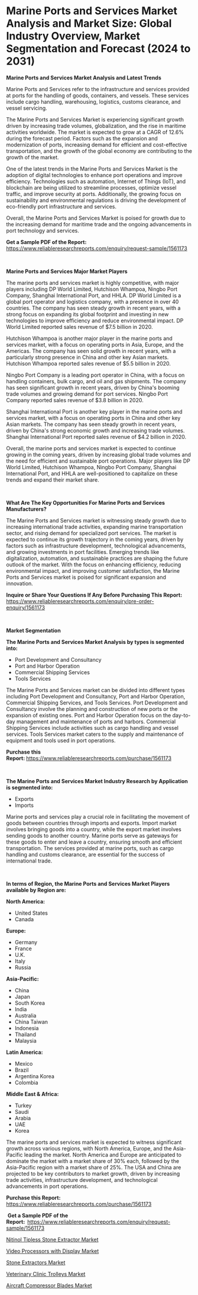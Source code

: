 <p><h1>Marine Ports and Services Market Analysis and Market Size: Global Industry Overview, Market Segmentation and Forecast (2024 to 2031)</h1></p><p><strong>Marine Ports and Services Market Analysis and Latest Trends</strong></p>
<p><p>Marine Ports and Services refer to the infrastructure and services provided at ports for the handling of goods, containers, and vessels. These services include cargo handling, warehousing, logistics, customs clearance, and vessel servicing.</p><p>The Marine Ports and Services Market is experiencing significant growth driven by increasing trade volumes, globalization, and the rise in maritime activities worldwide. The market is expected to grow at a CAGR of 12.6% during the forecast period. Factors such as the expansion and modernization of ports, increasing demand for efficient and cost-effective transportation, and the growth of the global economy are contributing to the growth of the market.</p><p>One of the latest trends in the Marine Ports and Services Market is the adoption of digital technologies to enhance port operations and improve efficiency. Technologies such as automation, Internet of Things (IoT), and blockchain are being utilized to streamline processes, optimize vessel traffic, and improve security at ports. Additionally, the growing focus on sustainability and environmental regulations is driving the development of eco-friendly port infrastructure and services.</p><p>Overall, the Marine Ports and Services Market is poised for growth due to the increasing demand for maritime trade and the ongoing advancements in port technology and services.</p></p>
<p><strong>Get a Sample PDF of the Report:&nbsp;</strong> <a href="https://www.reliableresearchreports.com/enquiry/request-sample/1561173">https://www.reliableresearchreports.com/enquiry/request-sample/1561173</a></p>
<p>&nbsp;</p>
<p><strong>Marine Ports and Services Major Market Players</strong></p>
<p><p>The marine ports and services market is highly competitive, with major players including DP World Limited, Hutchison Whampoa, Ningbo Port Company, Shanghai International Port, and HHLA. DP World Limited is a global port operator and logistics company, with a presence in over 40 countries. The company has seen steady growth in recent years, with a strong focus on expanding its global footprint and investing in new technologies to improve efficiency and reduce environmental impact. DP World Limited reported sales revenue of $7.5 billion in 2020.</p><p>Hutchison Whampoa is another major player in the marine ports and services market, with a focus on operating ports in Asia, Europe, and the Americas. The company has seen solid growth in recent years, with a particularly strong presence in China and other key Asian markets. Hutchison Whampoa reported sales revenue of $5.5 billion in 2020.</p><p>Ningbo Port Company is a leading port operator in China, with a focus on handling containers, bulk cargo, and oil and gas shipments. The company has seen significant growth in recent years, driven by China's booming trade volumes and growing demand for port services. Ningbo Port Company reported sales revenue of $3.8 billion in 2020.</p><p>Shanghai International Port is another key player in the marine ports and services market, with a focus on operating ports in China and other key Asian markets. The company has seen steady growth in recent years, driven by China's strong economic growth and increasing trade volumes. Shanghai International Port reported sales revenue of $4.2 billion in 2020.</p><p>Overall, the marine ports and services market is expected to continue growing in the coming years, driven by increasing global trade volumes and the need for efficient and sustainable port operations. Major players like DP World Limited, Hutchison Whampoa, Ningbo Port Company, Shanghai International Port, and HHLA are well-positioned to capitalize on these trends and expand their market share.</p></p>
<p>&nbsp;</p>
<p><strong>What Are The Key Opportunities For Marine Ports and Services Manufacturers?</strong></p>
<p><p>The Marine Ports and Services market is witnessing steady growth due to increasing international trade activities, expanding marine transportation sector, and rising demand for specialized port services. The market is expected to continue its growth trajectory in the coming years, driven by factors such as infrastructure development, technological advancements, and growing investments in port facilities. Emerging trends like digitalization, automation, and sustainable practices are shaping the future outlook of the market. With the focus on enhancing efficiency, reducing environmental impact, and improving customer satisfaction, the Marine Ports and Services market is poised for significant expansion and innovation.</p></p>
<p><strong>Inquire or Share Your Questions If Any Before Purchasing This Report:</strong> <a href="https://www.reliableresearchreports.com/enquiry/pre-order-enquiry/1561173">https://www.reliableresearchreports.com/enquiry/pre-order-enquiry/1561173</a></p>
<p>&nbsp;</p>
<p><strong>Market Segmentation</strong></p>
<p><strong>The Marine Ports and Services Market Analysis by types is segmented into:</strong></p>
<p><ul><li>Port Development and Consultancy</li><li>Port and Harbor Operation</li><li>Commercial Shipping Services</li><li>Tools Services</li></ul></p>
<p><p>The Marine Ports and Services market can be divided into different types including Port Development and Consultancy, Port and Harbor Operation, Commercial Shipping Services, and Tools Services. Port Development and Consultancy involve the planning and construction of new ports or the expansion of existing ones. Port and Harbor Operation focus on the day-to-day management and maintenance of ports and harbors. Commercial Shipping Services include activities such as cargo handling and vessel services. Tools Services market caters to the supply and maintenance of equipment and tools used in port operations.</p></p>
<p><strong>Purchase this Report:&nbsp;</strong><a href="https://www.reliableresearchreports.com/purchase/1561173">https://www.reliableresearchreports.com/purchase/1561173</a></p>
<p>&nbsp;</p>
<p><strong>The Marine Ports and Services Market Industry Research by Application is segmented into:</strong></p>
<p><ul><li>Exports</li><li>Imports</li></ul></p>
<p><p>Marine ports and services play a crucial role in facilitating the movement of goods between countries through imports and exports. Import market involves bringing goods into a country, while the export market involves sending goods to another country. Marine ports serve as gateways for these goods to enter and leave a country, ensuring smooth and efficient transportation. The services provided at marine ports, such as cargo handling and customs clearance, are essential for the success of international trade.</p></p>
<p>&nbsp;</p>
<p><strong>In terms of Region, the Marine Ports and Services Market Players available by Region are:</strong></p>
<p>
    <p> <strong> North America: </strong>
        <ul>
            <li>United States</li>
            <li>Canada</li>
        </ul>
        </p> 
    <p> <strong> Europe: </strong>
        <ul>
            <li>Germany</li>
            <li>France</li>
            <li>U.K.</li>
            <li>Italy</li>
            <li>Russia</li>
        </ul>
        </p> 
    <p> <strong> Asia-Pacific: </strong>
        <ul>
            <li>China</li>
            <li>Japan</li>
            <li>South Korea</li>
            <li>India</li>
            <li>Australia</li>
            <li>China Taiwan</li>
            <li>Indonesia</li>
            <li>Thailand</li>
            <li>Malaysia</li>
        </ul>
        </p> 
    <p> <strong> Latin America: </strong>
        <ul>
            <li>Mexico</li>
            <li>Brazil</li>
            <li>Argentina Korea</li>
            <li>Colombia</li>
        </ul>
        </p> 
    <p> <strong> Middle East & Africa: </strong>
        <ul>
            <li>Turkey</li>
            <li>Saudi</li>
            <li>Arabia</li>
            <li>UAE</li>
            <li>Korea</li>
        </ul>
    </p>
    </p>
<p><p>The marine ports and services market is expected to witness significant growth across various regions, with North America, Europe, and the Asia-Pacific leading the market. North America and Europe are anticipated to dominate the market with a market share of 30% each, followed by the Asia-Pacific region with a market share of 25%. The USA and China are projected to be key contributors to market growth, driven by increasing trade activities, infrastructure development, and technological advancements in port operations.</p></p>
<p><strong>Purchase this Report: </strong><a href="https://www.reliableresearchreports.com/purchase/1561173">https://www.reliableresearchreports.com/purchase/1561173</a></p>
<p>&nbsp;<strong>Get a Sample PDF of the Report:&nbsp;&nbsp;</strong><a href="https://www.reliableresearchreports.com/enquiry/request-sample/1561173">https://www.reliableresearchreports.com/enquiry/request-sample/1561173</a></p>
<p><strong></strong></p>
<p><p><a href="https://medium.com/@kelsitorphy644/nitinol-tipless-stone-extractor-market-outlook-industry-overview-and-forecast-2024-to-2031-133e11b4185d">Nitinol Tipless Stone Extractor Market</a></p><p><a href="https://github.com/timeliteaut/Market-Research-Report-List-1/blob/main/video-processors-with-display-market.md">Video Processors with Display Market</a></p><p><a href="https://medium.com/@kelsitorphy644/stone-extractors-market-analysis-its-cagr-market-segmentation-and-global-industry-overview-cbfdc994c12c">Stone Extractors Market</a></p><p><a href="https://github.com/seekum/Market-Research-Report-List-1/blob/main/veterinary-clinic-trolleys-market.md">Veterinary Clinic Trolleys Market</a></p><p><a href="https://issuu.com/reportprime-2/docs/aircraft-compressor-blades-market-size-2030.pptx">Aircraft Compressor Blades Market</a></p></p>